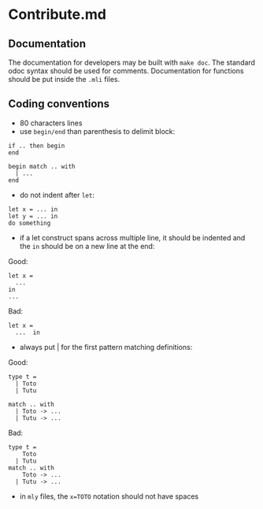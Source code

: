 # Contribute.md

## Documentation

The documentation for developers may be built with `make doc`.
The standard odoc syntax should be used for comments.
Documentation for functions should be put inside the `.mli` files.

## Coding conventions

* 80 characters lines
* use `begin/end` than parenthesis to delimit block:
```
if .. then begin
end

begin match .. with
  | ...
end
```
* do not indent after `let`:
```
let x = ... in
let y = ... in
do something
```
* if a let construct spans across multiple line, it should be indented and the `in` should be on a new line at the end:

Good:
```
let x =
  ...
in
...
```
Bad:
```
let x =
  ...  in
```
* always put | for the first pattern matching definitions:

Good:
```
type t =
  | Toto
  | Tutu

match .. with
  | Toto -> ...
  | Tutu -> ...
```
Bad:
```
type t =
    Toto
  | Tutu
match .. with
    Toto -> ...
  | Tutu -> ...
```
* in `mly` files, the `x=TOTO` notation should not have spaces
